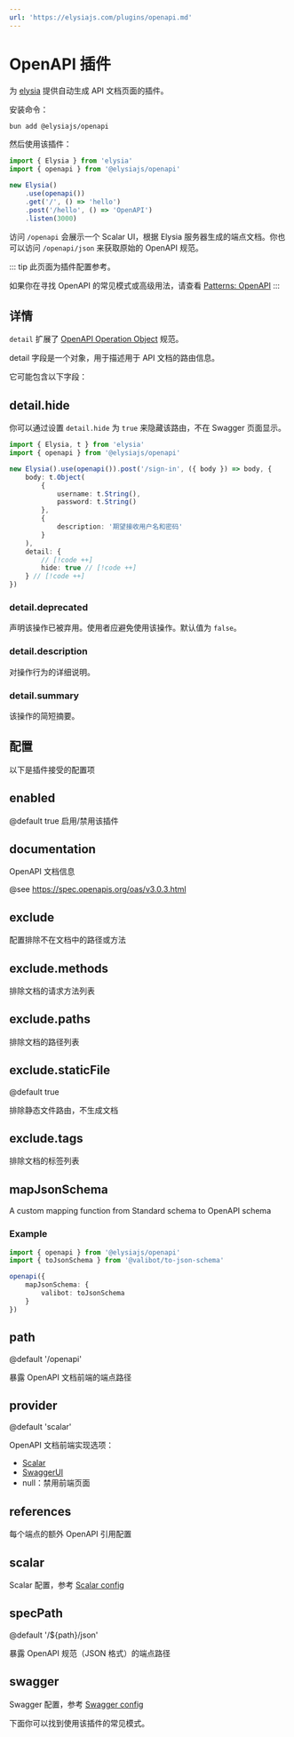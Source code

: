```yaml
---
url: 'https://elysiajs.com/plugins/openapi.md'
---
```


# OpenAPI 插件

为 [elysia](https://github.com/elysiajs/elysia) 提供自动生成 API 文档页面的插件。

安装命令：

```bash
bun add @elysiajs/openapi
```

然后使用该插件：

```typescript twoslash
import { Elysia } from 'elysia'
import { openapi } from '@elysiajs/openapi'

new Elysia()
    .use(openapi())
    .get('/', () => 'hello')
    .post('/hello', () => 'OpenAPI')
    .listen(3000)
```

访问 `/openapi` 会展示一个 Scalar UI，根据 Elysia 服务器生成的端点文档。你也可以访问 `/openapi/json` 来获取原始的 OpenAPI 规范。

::: tip
此页面为插件配置参考。

如果你在寻找 OpenAPI 的常见模式或高级用法，请查看 [Patterns: OpenAPI](/patterns/openapi)
:::

## 详情

`detail` 扩展了 [OpenAPI Operation Object](https://spec.openapis.org/oas/v3.0.3.html#operation-object) 规范。

detail 字段是一个对象，用于描述用于 API 文档的路由信息。

它可能包含以下字段：

## detail.hide

你可以通过设置 `detail.hide` 为 `true` 来隐藏该路由，不在 Swagger 页面显示。

```typescript
import { Elysia, t } from 'elysia'
import { openapi } from '@elysiajs/openapi'

new Elysia().use(openapi()).post('/sign-in', ({ body }) => body, {
    body: t.Object(
        {
            username: t.String(),
            password: t.String()
        },
        {
            description: '期望接收用户名和密码'
        }
    ),
    detail: {
        // [!code ++]
        hide: true // [!code ++]
    } // [!code ++]
})
```

### detail.deprecated

声明该操作已被弃用。使用者应避免使用该操作。默认值为 `false`。

### detail.description

对操作行为的详细说明。

### detail.summary

该操作的简短摘要。

## 配置

以下是插件接受的配置项

## enabled

@default true
启用/禁用该插件

## documentation

OpenAPI 文档信息

@see https://spec.openapis.org/oas/v3.0.3.html

## exclude

配置排除不在文档中的路径或方法

## exclude.methods

排除文档的请求方法列表

## exclude.paths

排除文档的路径列表

## exclude.staticFile

@default true

排除静态文件路由，不生成文档

## exclude.tags

排除文档的标签列表

## mapJsonSchema

A custom mapping function from Standard schema to OpenAPI schema

### Example

```typescript
import { openapi } from '@elysiajs/openapi'
import { toJsonSchema } from '@valibot/to-json-schema'

openapi({
	mapJsonSchema: {
	  	valibot: toJsonSchema
  	}
})
```

## path

@default '/openapi'

暴露 OpenAPI 文档前端的端点路径

## provider

@default 'scalar'

OpenAPI 文档前端实现选项：

* [Scalar](https://github.com/scalar/scalar)
* [SwaggerUI](https://github.com/openapi-api/openapi-ui)
* null：禁用前端页面

## references

每个端点的额外 OpenAPI 引用配置

## scalar

Scalar 配置，参考 [Scalar config](https://github.com/scalar/scalar/blob/main/documentation/configuration.md)

## specPath

@default '/${path}/json'

暴露 OpenAPI 规范（JSON 格式）的端点路径

## swagger

Swagger 配置，参考 [Swagger config](https://swagger.io/docs/open-source-tools/swagger-ui/usage/configuration/)

下面你可以找到使用该插件的常见模式。

